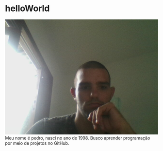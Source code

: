 # helloWorld
![headshot](2020-05-24-082201.jpg)
Meu nome é pedro, nasci no ano de 1998. Busco aprender programação por meio de projetos no GitHub.
